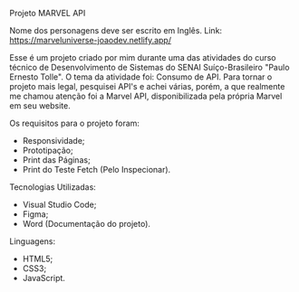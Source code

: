 Projeto MARVEL API

Nome dos personagens deve ser escrito em Inglês.
Link: https://marveluniverse-joaodev.netlify.app/

Esse é um projeto criado por mim durante uma das atividades do curso técnico de Desenvolvimento de Sistemas do SENAI Suíço-Brasileiro "Paulo Ernesto Tolle".
O tema da atividade foi: Consumo de API.
Para tornar o projeto mais legal, pesquisei API's e achei várias, porém, a que realmente me chamou atenção foi a Marvel API, disponibilizada pela própria Marvel em seu website.

Os requisitos para o projeto foram:
- Responsividade;
- Prototipação;
- Print das Páginas;
- Print do Teste Fetch (Pelo Inspecionar).

Tecnologias Utilizadas:
- Visual Studio Code;
- Figma;
- Word (Documentação do projeto).

Linguagens:
- HTML5;
- CSS3;
- JavaScript.
